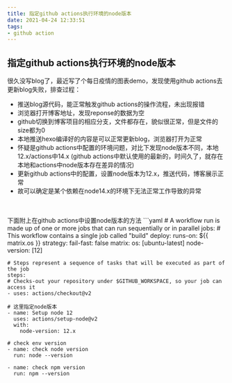 ```yaml
---
title: 指定github actions执行环境的node版本
date: 2021-04-24 12:33:51
tags:
- github action
---
```


## 指定github actions执行环境的node版本
很久没写blog了，最近写了个每日疫情的图表demo，发现使用github actions去更新blog失败，排查过程：
- 推送blog源代码，能正常触发github actions的操作流程，未出现报错
- 浏览器打开博客地址，发现reponse的数据为空
- github切换到博客项目的相应分支，文件都存在，貌似很正常，但是文件的size都为0
- 本地推送hexo编译好的内容是可以正常更新blog，浏览器打开为正常
- 怀疑是github actions中配置的环境问题，对比下发现node版本不同，本地12.x/actions中14.x (github actions中默认使用的最新的，时间久了，就存在本地和actions中node版本存在差异的情况)
- 更新github actions中的配置，设置node版本为12.x，推送代码，博客展示正常
- 故可以确定是某个依赖在node14.x的环境下无法正常工作导致的异常

<br/>
<br/>
下面附上在github actions中设置node版本的方法
```yaml
# A workflow run is made up of one or more jobs that can run sequentially or in parallel
jobs:
  # This workflow contains a single job called "build"
  deploy:
    runs-on: ${{ matrix.os }}
    strategy:
      fail-fast: false
      matrix:
        os: [ubuntu-latest]
        node-version: [12]

    # Steps represent a sequence of tasks that will be executed as part of the job
    steps:
    # Checks-out your repository under $GITHUB_WORKSPACE, so your job can access it
    - uses: actions/checkout@v2
    
    # 这里指定node版本
    - name: Setup node 12
      uses: actions/setup-node@v2
      with:
        node-version: 12.x

    # check env version
    - name: check node version
      run: node --version
    
    - name: check npm version
      run: npm --version
```
